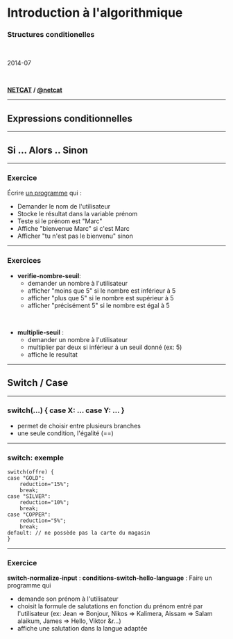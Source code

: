 Introduction à l'algorithmique
==============================

### Structures conditionelles

<br>

2014-07

<br>

**[NETCAT](http://www.netcat.io) / [@netcat](http://twitter.com/netcat)**

---

Expressions conditionnelles
---------------------------

---

Si ... Alors .. Sinon
---------------------

----

### Exercice

Écrire [un programme](../exercices/verifie-prenom.js) qui :

* Demander le nom de l'utilisateur
* Stocke le résultat dans la variable prénom
* Teste si le prénom est "Marc"
* Affiche "bienvenue Marc" si c'est Marc
* Afficher "tu n'est pas le bienvenu" sinon

----

### Exercices

* **verifie-nombre-seuil**: 
  * demander un nombre à l'utilisateur
  * afficher "moins que 5" si le nombre est inférieur à 5
  * afficher "plus que 5" si le nombre est supérieur à 5
  * afficher "précisément 5" si le nombre est égal à 5

<br>

* **multiplie-seuil** :
  * demander un nombre à l'utilisateur
  * multiplier par deux si inférieur à un seuil donné (ex: 5)
  * affiche le resultat

---

Switch / Case
-------------

----

### switch(...) { case X: ... case Y: ... }

* permet de choisir entre plusieurs branches
* une seule condition, l'égalité (==)

----

### switch: exemple

```
switch(offre) {
case "GOLD": 
	reduction="15%";
	break;
case "SILVER": 
	reduction="10%";
	break;
case "COPPER": 
	reduction="5%";
	break;
default: // ne possède pas la carte du magasin
}
```

----

### Exercice

**switch-normalize-input** : 
**conditions-switch-hello-language** : Faire un programme qui 
  * demande son prénom à l'utilisateur
  * choisit la formule de salutations en fonction du prénom entré par
  	l'utilisateur (ex: Jean &rArr; Bonjour, Nikos &rArr; Kalimera, Aissam
  	&rArr; Salam alaikum, James &rArr; Hello, Viktor &r...) 
  * affiche une salutation dans la langue adaptée 


